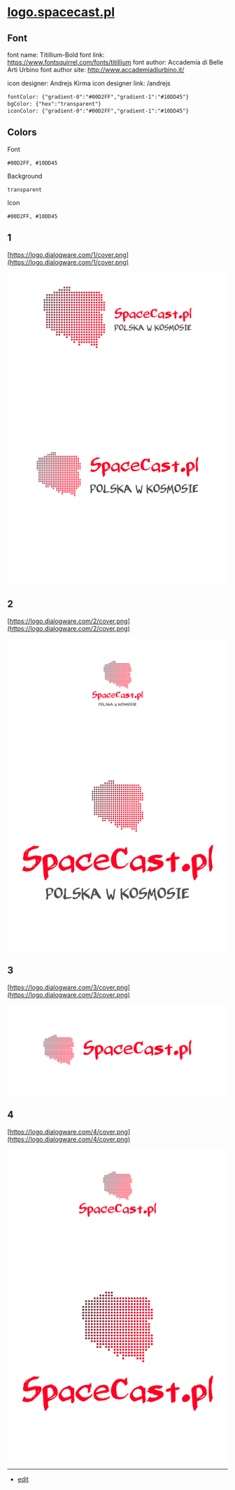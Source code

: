 # [logo.spacecast.pl](http://logo.spacecast.pl)



## Font

font name: Titillium-Bold
font link: https://www.fontsquirrel.com/fonts/titillium
font author: Accademia di Belle Arti Urbino
font author site: http://www.accademiadiurbino.it/


icon designer: Andrejs Kirma
icon designer link: /andrejs
    
    
    fontColor: {"gradient-0":"#00D2FF","gradient-1":"#10DD45"}
    bgColor: {"hex":"transparent"}
    iconColor: {"gradient-0":"#00D2FF","gradient-1":"#10DD45"}

## Colors

Font 

    #00D2FF, #10DD45


Background

    transparent


Icon

    #00D2FF, #10DD45    



## 1
[https://logo.dialogware.com/1/cover.png](https://logo.dialogware.com/1/cover.png)

![1/cover.png](1/cover.png)
![1/default.png](1/default.png)

## 2
[https://logo.dialogware.com/2/cover.png](https://logo.dialogware.com/2/cover.png)

![2/cover.png](2/cover.png)
![2/default.png](2/default.png)

## 3
[https://logo.dialogware.com/3/cover.png](https://logo.dialogware.com/3/cover.png)

![3/cover.png](3/cover.png)

## 4
[https://logo.dialogware.com/4/cover.png](https://logo.dialogware.com/4/cover.png)

![4/cover.png](4/cover.png)
![4/default.png](4/default.png)

---
+ [edit](https://github.com/spacecast-pl/logo/edit/main/README.md)
